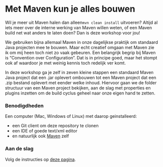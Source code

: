 # Met Maven kun je alles bouwen

Wil je meer uit Maven halen dan alleen` mvn clean install ` uitvoeren? 
Altijd al iets meer over de interne werking van Maven willen weten, of een Maven build net wat anders te laten doen? 
Dan is deze workshop voor jou!
 
We gebruiken bijna allemaal Maven in onze dagelijkse praktijk om standaard Java projecten mee te bouwen. 
Maar echt creatief omgaan met Maven zie ik om mij heen toch niet zo vaak gebeuren. 
Een belangrijk begrip bij Maven is “Convention over Configuration”. 
Dat is in principe goed, maar het stompt ook af waardoor je met weinig kennis toch redelijk ver komt.
 
In deze workshop ga je zelf in zeven kleine stappen een standaard Maven Java project dat een .jar oplevert ombouwen tot een Maven project dat een .zip bestand oplevert met eender welke inhoud. 
Hiervoor gaan we de folder structuur van een Maven project bekijken, aan de slag met properties en plugins inzetten om de build cyclus geheel naar onze eigen hand te zetten.
 
### Benodigdheden

Een computer (Mac, Windows of Linux) met daarop geinstalleerd:

   * een Git client om deze repository te clonen
   * een IDE of goede text/xml editor
   * en natuurlijk ook [Maven](https://maven.apache.org/download.cgi) zelf

### Aan de slag

Volg de instructies op [deze pagina](https://ordina-jtech.github.io/MetMavenKunJeAllesBouwen/#/).
